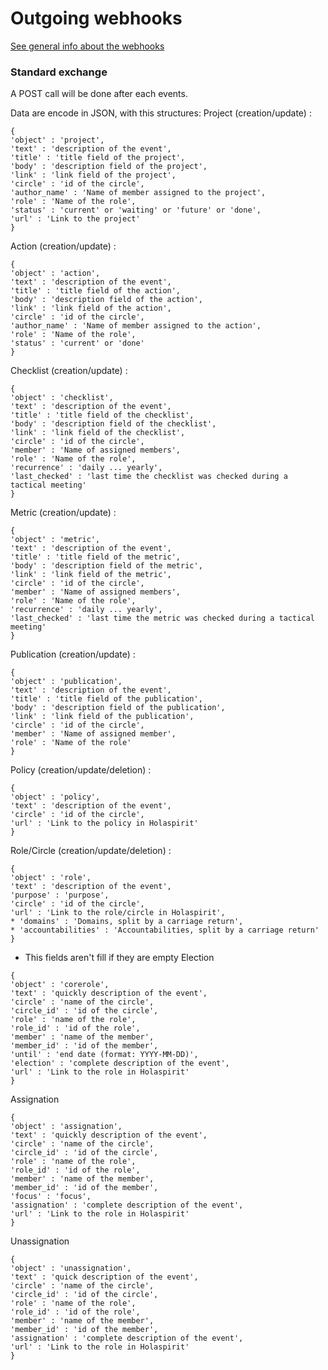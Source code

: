 Outgoing webhooks
=================

[See general info about the webhooks](https://help.holaspirit.com/articles/3725006-outgoing-webhooks)

### Standard exchange

A POST call will be done after each events.

Data are encode in JSON, with this structures:
Project (creation/update) :
```
{
'object' : 'project',
'text' : 'description of the event',
'title' : 'title field of the project',
'body' : 'description field of the project',
'link' : 'link field of the project',
'circle' : 'id of the circle',
'author_name' : 'Name of member assigned to the project',
'role' : 'Name of the role',
'status' : 'current' or 'waiting' or 'future' or 'done',
'url' : 'Link to the project'
}
```
Action (creation/update) :
```
{
'object' : 'action',
'text' : 'description of the event',
'title' : 'title field of the action',
'body' : 'description field of the action',
'link' : 'link field of the action',
'circle' : 'id of the circle',
'author_name' : 'Name of member assigned to the action',
'role' : 'Name of the role',
'status' : 'current' or 'done'
}
```
Checklist (creation/update) :
```
{
'object' : 'checklist',
'text' : 'description of the event',
'title' : 'title field of the checklist',
'body' : 'description field of the checklist',
'link' : 'link field of the checklist',
'circle' : 'id of the circle',
'member' : 'Name of assigned members',
'role' : 'Name of the role',
'recurrence' : 'daily ... yearly',
'last_checked' : 'last time the checklist was checked during a tactical meeting'
}
```
Metric (creation/update) :
```
{
'object' : 'metric',
'text' : 'description of the event',
'title' : 'title field of the metric',
'body' : 'description field of the metric',
'link' : 'link field of the metric',
'circle' : 'id of the circle',
'member' : 'Name of assigned members',
'role' : 'Name of the role',
'recurrence' : 'daily ... yearly',
'last_checked' : 'last time the metric was checked during a tactical meeting'
}
```
Publication (creation/update) :
```
{
'object' : 'publication',
'text' : 'description of the event',
'title' : 'title field of the publication',
'body' : 'description field of the publication',
'link' : 'link field of the publication',
'circle' : 'id of the circle',
'member' : 'Name of assigned member',
'role' : 'Name of the role'
}
```
Policy (creation/update/deletion) :
```
{
'object' : 'policy',
'text' : 'description of the event',
'circle' : 'id of the circle',
'url' : 'Link to the policy in Holaspirit'
}
```
Role/Circle (creation/update/deletion) :
```
{
'object' : 'role',
'text' : 'description of the event',
'purpose' : 'purpose',
'circle' : 'id of the circle',
'url' : 'Link to the role/circle in Holaspirit',
* 'domains' : 'Domains, split by a carriage return',
* 'accountabilities' : 'Accountabilities, split by a carriage return'
}
```
* This fields aren't fill if they are empty
Election
```
{
'object' : 'corerole',
'text' : 'quickly description of the event',
'circle' : 'name of the circle',
'circle_id' : 'id of the circle',
'role' : 'name of the role',
'role_id' : 'id of the role',
'member' : 'name of the member',
'member_id' : 'id of the member',
'until' : 'end date (format: YYYY-MM-DD)',
'election' : 'complete description of the event',
'url' : 'Link to the role in Holaspirit'
}
```
Assignation
```
{
'object' : 'assignation',
'text' : 'quickly description of the event',
'circle' : 'name of the circle',
'circle_id' : 'id of the circle',
'role' : 'name of the role',
'role_id' : 'id of the role',
'member' : 'name of the member',
'member_id' : 'id of the member',
'focus' : 'focus',
'assignation' : 'complete description of the event',
'url' : 'Link to the role in Holaspirit'
}
```
Unassignation
```
{
'object' : 'unassignation',
'text' : 'quick description of the event',
'circle' : 'name of the circle',
'circle_id' : 'id of the circle',
'role' : 'name of the role',
'role_id' : 'id of the role',
'member' : 'name of the member',
'member_id' : 'id of the member',
'assignation' : 'complete description of the event',
'url' : 'Link to the role in Holaspirit'
}
```